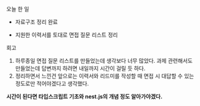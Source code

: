 오늘 한 일

- 자료구조 정리 완료

- 지원한 이력서를 토대로 면접 질문 리스트 정리

회고

1) 하루종일 면접 질문 리스트를 만들었는데 생각보다 너무 많았다. 과제 관련해서도 만들었는데 답변까지 하려면 내일까지 시간이 걸릴 듯 하다.
2) 정리하면서 느낀건 앞으로는 이력서와 리드미를 작성할 때 면접 시 대답할 수 있는 정도로만 적어야겠다고 생각했다.

**시간이 된다면 타입스크립트 기초와 nest.js의 개념 정도 알아가야겠다.**
